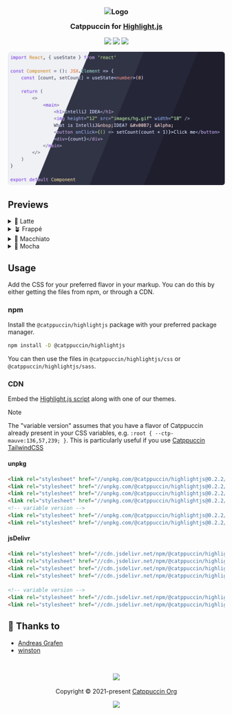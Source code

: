 <h3 align="center">
	<img src="https://raw.githubusercontent.com/catppuccin/catppuccin/main/assets/logos/exports/1544x1544_circle.png" width="100" alt="Logo"/><br/>
	<img src="https://raw.githubusercontent.com/catppuccin/catppuccin/main/assets/misc/transparent.png" height="30" width="0px"/>
	Catppuccin for <a href="https://github.com/highlightjs/highlight.js">Highlight.js</a>
	<img src="https://raw.githubusercontent.com/catppuccin/catppuccin/main/assets/misc/transparent.png" height="30" width="0px"/>
</h3>

<p align="center">
	<a href="https://github.com/catppuccin/highlightjs/stargazers"><img src="https://img.shields.io/github/stars/catppuccin/highlightjs?colorA=363a4f&colorB=b7bdf8&style=for-the-badge"></a>
	<a href="https://github.com/catppuccin/highlightjs/issues"><img src="https://img.shields.io/github/issues/catppuccin/highlightjs?colorA=363a4f&colorB=f5a97f&style=for-the-badge"></a>
	<a href="https://github.com/catppuccin/highlightjs/contributors"><img src="https://img.shields.io/github/contributors/catppuccin/highlightjs?colorA=363a4f&colorB=a6da95&style=for-the-badge"></a>
</p>

<p align="center">
	<img src="assets/preview.webp"/>
</p>

## Previews

<details>
<summary>🌻 Latte</summary>
<img src="assets/latte.webp"/>
</details>
<details>
<summary>🪴 Frappé</summary>
<img src="assets/frappe.webp"/>
</details>
<details>
<summary>🌺 Macchiato</summary>
<img src="assets/macchiato.webp"/>
</details>
<details>
<summary>🌿 Mocha</summary>
<img src="assets/mocha.webp"/>
</details>

## Usage

Add the CSS for your preferred flavor in your markup. You can do this by either getting the files from npm, or through a CDN.

### npm

Install the `@catppuccin/highlightjs` package with your preferred package manager.

```bash
npm install -D @catppuccin/highlightjs
```

You can then use the files in `@catppuccin/highlightjs/css` or `@catppuccin/highlightjs/sass`.

### CDN

Embed the [Highlight.js script](https://highlightjs.org/download/) along with one of our themes.

> [!NOTE]
> The "variable version" assumes that you have a flavor of Catppuccin already present in your CSS variables, e.g. `:root { --ctp-mauve:136,57,239; }`.
> This is particularly useful if you use [Catppuccin TailwindCSS](https://github.com/catppuccin/tailwindcss)

<!-- x-release-please-start-version -->

#### unpkg

```html
<link rel="stylesheet" href="//unpkg.com/@catppuccin/highlightjs@0.2.2/css/catppuccin-latte.css">
<link rel="stylesheet" href="//unpkg.com/@catppuccin/highlightjs@0.2.2/css/catppuccin-frappe.css">
<link rel="stylesheet" href="//unpkg.com/@catppuccin/highlightjs@0.2.2/css/catppuccin-macchiato.css">
<link rel="stylesheet" href="//unpkg.com/@catppuccin/highlightjs@0.2.2/css/catppuccin-mocha.css">
<!-- variable version -->
<link rel="stylesheet" href="//unpkg.com/@catppuccin/highlightjs@0.2.2/css/catppuccin.variables.css">
<link rel="stylesheet" href="//unpkg.com/@catppuccin/highlightjs@0.2.2/css/catppuccin.variables.important.css">
```

#### jsDelivr

```html
<link rel="stylesheet" href="//cdn.jsdelivr.net/npm/@catppuccin/highlightjs@0.2.2/css/catppuccin-latte.css">
<link rel="stylesheet" href="//cdn.jsdelivr.net/npm/@catppuccin/highlightjs@0.2.2/css/catppuccin-frappe.css">
<link rel="stylesheet" href="//cdn.jsdelivr.net/npm/@catppuccin/highlightjs@0.2.2/css/catppuccin-macchiato.css">
<link rel="stylesheet" href="//cdn.jsdelivr.net/npm/@catppuccin/highlightjs@0.2.2/css/catppuccin-mocha.css">

<!-- variable version -->
<link rel="stylesheet" href="//cdn.jsdelivr.net/npm/@catppuccin/highlightjs@0.2.2/css/catppuccin.variables.css">
<link rel="stylesheet" href="//cdn.jsdelivr.net/npm/@catppuccin/highlightjs@0.2.2/css/catppuccin.variables.important.css">
```

<!-- x-release-please-end -->

## 💝 Thanks to

- [Andreas Grafen](https://github.com/andreasgrafen)
- [winston](https://github.com/nekowinston)

&nbsp;

<p align="center">
	<img src="https://raw.githubusercontent.com/catppuccin/catppuccin/main/assets/footers/gray0_ctp_on_line.svg?sanitize=true" />
</p>

<p align="center">
	Copyright &copy; 2021-present <a href="https://github.com/catppuccin" target="_blank">Catppuccin Org</a>
</p>

<p align="center">
	<a href="https://github.com/catppuccin/catppuccin/blob/main/LICENSE"><img src="https://img.shields.io/static/v1.svg?style=for-the-badge&label=License&message=MIT&logoColor=d9e0ee&colorA=363a4f&colorB=b7bdf8"/></a>
</p>
